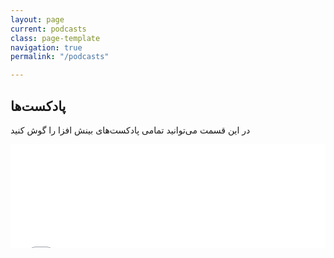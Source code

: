 ```yaml
---
layout: page
current: podcasts
class: page-template
navigation: true
permalink: "/podcasts"

---
```

## پادکست‌ها

در این قسمت می‌توانید تمامی پادکست‌های بینش افزا را گوش کنید

<iframe width="100%" height="166" scrolling="no" frameborder="no" allow="autoplay" src="[https://w.soundcloud.com/player/?url=https%3A//api.soundcloud.com/tracks/560309073&color=%2300aabb&auto_play=false&hide_related=false&show_comments=true&show_user=true&show_reposts=false&show_teaser=true](https://w.soundcloud.com/player/?url=https%3A//api.soundcloud.com/tracks/560309073&color=%2300aabb&auto_play=false&hide_related=false&show_comments=true&show_user=true&show_reposts=false&show_teaser=true "https://w.soundcloud.com/player/?url=https%3A//api.soundcloud.com/tracks/560309073&color=%2300aabb&auto_play=false&hide_related=false&show_comments=true&show_user=true&show_reposts=false&show_teaser=true")"></iframe>